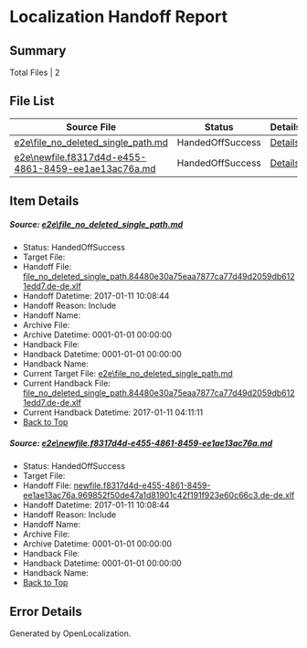 # <a name='report-top'></a> Localization Handoff Report

## Summary
 Total Files | 2

## File List
 Source File | Status | Details 
 ----------- | ------ | ------- 
 [e2e\file_no_deleted_single_path.md](https://github.com/OpenLocalizationTestOrg/ol-test0/blob/219f0e96f6bfb3a662a946eda1df9a5c5e561f81/e2e/file_no_deleted_single_path.md) | HandedOffSuccess | [Details](#d90e6163c6026496634c42d1e88d2645b252de9a3)
 [e2e\newfile.f8317d4d-e455-4861-8459-ee1ae13ac76a.md](https://github.com/OpenLocalizationTestOrg/ol-test0/blob/219f0e96f6bfb3a662a946eda1df9a5c5e561f81/e2e/newfile.f8317d4d-e455-4861-8459-ee1ae13ac76a.md) | HandedOffSuccess | [Details](#6f770e97398b009e44ef81d1f1f81e259e5089f75)

## Item Details
##### <a name='d90e6163c6026496634c42d1e88d2645b252de9a3'></a> Source: [e2e\file_no_deleted_single_path.md](https://github.com/OpenLocalizationTestOrg/ol-test0/blob/219f0e96f6bfb3a662a946eda1df9a5c5e561f81/e2e/file_no_deleted_single_path.md)
* Status: HandedOffSuccess
* Target File: 
* Handoff File: [file_no_deleted_single_path.84480e30a75eaa7877ca77d49d2059db6121edd7.de-de.xlf](https://github.com/OpenLocalizationTestOrg/ol-test0-handoff/blob/10ad9245e6e8be2baa8559a363cd637f07bd1643/ol-handoff/OpenLocalizationTestOrg/ol-test0-dede/shujia/mt/file_no_deleted_single_path.84480e30a75eaa7877ca77d49d2059db6121edd7.de-de.xlf)
* Handoff Datetime: 2017-01-11 10:08:44
* Handoff Reason: Include
* Handoff Name: 
* Archive File: 
* Archive Datetime: 0001-01-01 00:00:00
* Handback File: 
* Handback Datetime: 0001-01-01 00:00:00
* Handback Name: 
* Current Target File: [e2e\file_no_deleted_single_path.md](https://github.com/OpenLocalizationTestOrg/ol-test0-dede/blob/e97a4e61e2de666a943179dba82f509a669882bb/e2e/file_no_deleted_single_path.md)
* Current Handback File: [file_no_deleted_single_path.84480e30a75eaa7877ca77d49d2059db6121edd7.de-de.xlf](https://github.com/OpenLocalizationTestOrg/ol-test0-handback/blob/6c3d43869bcfc9f592f631ea9d6623dc5310cdf0/ol-handback/OpenLocalizationTestOrg/ol-test0-dede/shujia/mt/file_no_deleted_single_path.84480e30a75eaa7877ca77d49d2059db6121edd7.de-de.xlf)
* Current Handback Datetime: 2017-01-11 04:11:11
* [Back to Top](#report-top)

##### <a name='6f770e97398b009e44ef81d1f1f81e259e5089f75'></a> Source: [e2e\newfile.f8317d4d-e455-4861-8459-ee1ae13ac76a.md](https://github.com/OpenLocalizationTestOrg/ol-test0/blob/219f0e96f6bfb3a662a946eda1df9a5c5e561f81/e2e/newfile.f8317d4d-e455-4861-8459-ee1ae13ac76a.md)
* Status: HandedOffSuccess
* Target File: 
* Handoff File: [newfile.f8317d4d-e455-4861-8459-ee1ae13ac76a.969852f50de47a1d81901c42f191f923e60c66c3.de-de.xlf](https://github.com/OpenLocalizationTestOrg/ol-test0-handoff/blob/10ad9245e6e8be2baa8559a363cd637f07bd1643/ol-handoff/OpenLocalizationTestOrg/ol-test0-dede/shujia/mt/newfile.f8317d4d-e455-4861-8459-ee1ae13ac76a.969852f50de47a1d81901c42f191f923e60c66c3.de-de.xlf)
* Handoff Datetime: 2017-01-11 10:08:44
* Handoff Reason: Include
* Handoff Name: 
* Archive File: 
* Archive Datetime: 0001-01-01 00:00:00
* Handback File: 
* Handback Datetime: 0001-01-01 00:00:00
* Handback Name: 
* [Back to Top](#report-top)


## Error Details

Generated by OpenLocalization.

